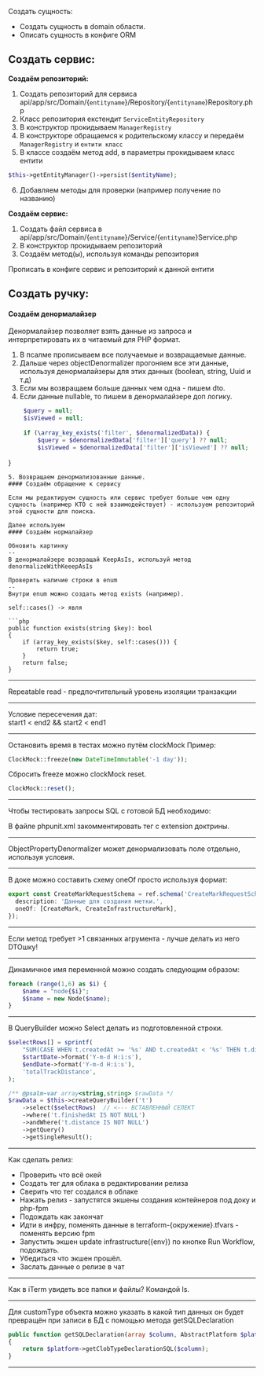 Создать сущность:
- Создать сущность в domain области.
- Описать сущность в конфиге ORM

Создать сервис:
--
**Создаём репозиторий:**
1. Создать репозиторий для сервиса api/app/src/Domain/{`entityname`}/Repository/{`entityname`}Repository.php
2. Класс репозитория екстендит `ServiceEntityRepository`
3. В конструктор прокидываем `ManagerRegistry`
4. В конструкторе обращаемся к родительскому классу и передаём `ManagerRegistry` и `ентити класс`
5. В классе создаём метод add, в параметры прокидываем класс ентити
```php
$this->getEntityManager()->persist($entityName);
```
6. Добавляем методы для проверки (например получение по названию)

**Создаём сервис:**
1. Создать файл сервиса в api/app/src/Domain/{`entityname`}/Service/{`entityname`}Service.php
3. В конструктор прокидываем репозиторий
5. Создаём метод(ы), используя команды репозитория

Прописать в конфиге сервис и репозиторий к данной ентити

Создать ручку:
--
#### Создаём денормалайзер

Денормалайзер позволяет взять данные из запроса и интерпретировать их в читаемый для PHP формат.

1. В псалме прописываем все получаемые и возвращаемые данные.
2. Дальше через objectDenormalizer прогоняем все эти данные, используя денормалайзеры для этих данных (boolean, string, Uuid и т.д)
3. Если мы возвращаем больше данных чем одна - пишем dto.
4. Если данные nullable, то пишем в денормалайзере доп логику.
   ```php
	$query = null;  
	$isViewed = null;  
  
	if (\array_key_exists('filter', $denormalizedData)) {  
	    $query = $denormalizedData['filter']['query'] ?? null;  
	    $isViewed = $denormalizedData['filter']['isViewed'] ?? null;  
}
```
5. Возвращаем денормализованные данные.
#### Создаём обращение к сервису

Если мы редактируем сущность или сервис требует больше чем одну сущность (например КТО с ней взаимодействует) - используем репозиторий этой сущности для поиска.

Далее используем
#### Создаём нормалайзер

Обновить картинку
--
В денормалайзере возвращай KeepAsIs, используй метод denormalizeWithKeeepAsIs

Проверить наличие строки в enum
--
Внутри enum можно создать метод exists (например).

self::cases() -> явля

```php
public function exists(string $key): bool  
{  
    if (array_key_exists($key, self::cases())) {  
        return true;  
    }  
    return false;  
}
```

----
Repeatable read -  предпочтительный уровень изоляции транзакции

----
Условие пересечения дат:  
start1 < end2 && start2 < end1

----
Остановить время в тестах можно путём clockMock
Пример:
```php
ClockMock::freeze(new DateTimeImmutable('-1 day'));
```

Сбросить freeze можно clockMock reset.
```php
ClockMock::reset();
```

----
Чтобы тестировать запросы SQL с готовой БД необходимо:

В файле phpunit.xml закомментировать тег с extension доктрины.

----
ObjectPropertyDenormalizer может денормализовать поле отдельно, используя условия.

-----
В доке можно составить схему oneOf просто используя формат:

```ts
export const CreateMarkRequestSchema = ref.schema('CreateMarkRequestSchema', {  
  description: 'Данные для создания метки.',  
  oneOf: [CreateMark, CreateInfrastructureMark],  
});
```

----
Если метод требует >1 связанных агрумента - лучше делать из него DTOшку!

----
Динамичное имя переменной можно создать следующим образом:
```php
foreach (range(1,6) as $i) {  
    $name = "node{$i}";  
    $$name = new Node($name);
}
```

----
В QueryBuilder можно Select делать из подготовленной строки.
```php
$selectRows[] = sprintf(  
    "SUM(CASE WHEN t.createdAt >= '%s' AND t.createdAt < '%s' THEN t.distance ELSE 0 END) as %s",  
    $startDate->format('Y-m-d H:i:s'),  
    $endDate->format('Y-m-d H:i:s'),  
    'totalTrackDistance',  
);
```

```php
/** @psalm-var array<string,string> $rawData */  
$rawData = $this->createQueryBuilder('t')  
    ->select($selectRows)  // <--- ВСТАВЛЕННЫЙ СЕЛЕКТ
    ->where('t.finishedAt IS NOT NULL')  
    ->andWhere('t.distance IS NOT NULL')  
    ->getQuery()  
    ->getSingleResult();
```

----
Как сделать релиз:
- Проверить что всё окей
- Создать тег для облака в редактировании релиза
- Сверить что тег создался в облаке
- Нажать релиз - запустятся экшены создания контейнеров под доку и php-fpm
- Подождать как закончат
- Идти в инфру, поменять данные в terraform-{окружение}.tfvars - поменять версию fpm
- Запустить экшен update infrastructure({env}) по кнопке Run Workflow, подождать.
- Убедиться что экшен прошёл.
- Заслать данные о релизе в чат

----
Как в iTerm увидеть все папки и файлы?
Командой ls.

----
Для customType объекта можно указать в какой тип данных он будет превращён при записи в БД с помощью метода getSQLDeclaration

```php
public function getSQLDeclaration(array $column, AbstractPlatform $platform): string  
{  
    return $platform->getClobTypeDeclarationSQL($column);  
}
```

----

